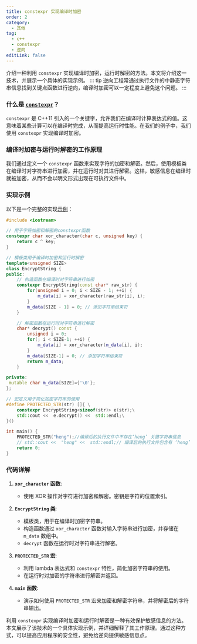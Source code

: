 ```yaml
---
title: constexpr 实现编译时加密
order: 2
category:
  - 其他
tag:
  - c++
  - constexpr
  - 逆向
editLink: false
---
```


介绍一种利用 `constexpr` 实现编译时加密，运行时解密的方法。本文将介绍这一技术，并展示一个具体的实现示例。
::: tip 
逆向工程常通过执行文件的中静态字符串信息找到关键点函数进行逆向，编译时加密可以一定程度上避免这个问题。
:::

### 什么是 [`constexpr`](https://en.cppreference.com/w/cpp/language/constexpr)？

`constexpr` 是 C++11 引入的一个关键字，允许我们在编译时计算表达式的值。这意味着某些计算可以在编译时完成，从而提高运行时性能。在我们的例子中，我们使用 `constexpr` 实现编译时加密。

### 编译时加密与运行时解密的工作原理

我们通过定义一个 `constexpr` 函数来实现字符的加密和解密。然后，使用模板类在编译时对字符串进行加密，并在运行时对其进行解密。这样，敏感信息在编译时就被加密，从而不会以明文形式出现在可执行文件中。

### 实现示例

以下是一个完整的实现[示例](https://godbolt.org/z/7rdExbxbh)：
```cpp
#include <iostream>

// 用于字符加密和解密的constexpr函数
constexpr char xor_character(char c, unsigned key) {
    return c ^ key;
}

// 模板类用于编译时加密和运行时解密
template<unsigned SIZE>
class EncryptString {
public:
    // 构造函数在编译时对字符串进行加密
    constexpr EncryptString(const char* raw_str) {
        for(unsigned i = 0; i < SIZE - 1; ++i) {
            m_data[i] = xor_character(raw_str[i], i);
        }
        m_data[SIZE - 1] = 0; // 添加字符串结束符
    }

    // 解密函数在运行时对字符串进行解密
    char* decrypt() const {
        unsigned i = 0;
        for(; i < SIZE-1; ++i) {
            m_data[i] = xor_character(m_data[i], i);
        }
        m_data[SIZE-1] = 0; // 添加字符串结束符
        return m_data;
    }

private:
 mutable char m_data[SIZE]={'\0'};
};

// 宏定义用于简化加密字符串的使用
#define PROTECTED_STR(str) []{ \
    constexpr EncryptString<sizeof(str)> e(str);\
    std::cout <<  e.decrypt() <<  std::endl;\
}()

int main() {
    PROTECTED_STR("heng");//编译后的执行文件中不存在‘heng’ 关键字符串信息
    // std::cout <<  "heng" <<  std::endl;// 编译后的执行文件包含有 ‘heng’ 关键字符串信息，提供逆袭的信息点
    return 0;
}
```

### 代码详解

1. **`xor_character` 函数**:
   - 使用 XOR 操作对字符进行加密和解密。密钥是字符的位置索引。

2. **`EncryptString` 类**:
   - 模板类，用于在编译时加密字符串。
   - 构造函数通过 `xor_character` 函数对输入字符串进行加密，并存储在 `m_data` 数组中。
   - `decrypt` 函数在运行时对字符串进行解密。

3. **`PROTECTED_STR` 宏**:
   - 利用 lambda 表达式和 `constexpr` 特性，简化加密字符串的使用。
   - 在运行时对加密的字符串进行解密并返回。

4. **`main` 函数**:
   - 演示如何使用 `PROTECTED_STR` 宏来加密和解密字符串，并将解密后的字符串输出。


利用 `constexpr` 实现编译时加密和运行时解密是一种有效保护敏感信息的方法。本文展示了该技术的一个具体实现示例，并详细解释了其工作原理。通过这种方式，可以提高应用程序的安全性，避免给逆向提供敏感信息点。

